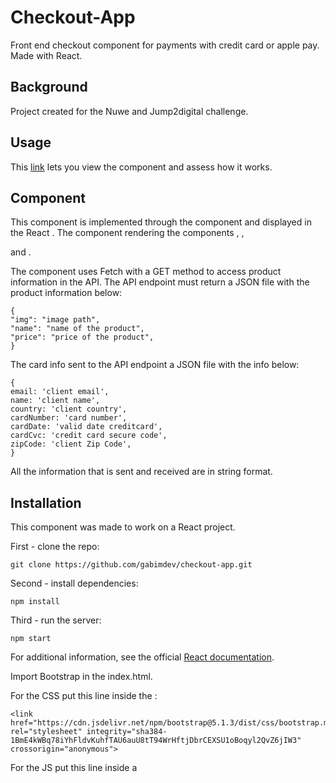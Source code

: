 # Checkout-App

Front end checkout component for payments with credit card or apple pay. Made with React.

## Background

Project created for the Nuwe and Jump2digital challenge.

## Usage

This [link](https://gabriel-miranda-checkout-app.netlify.app/) lets you view the component and assess how it works.

## Component

This component is implemented through the <PayView> component and displayed in the React <App/>.
The <PageView/> component rendering the components <CardForm/>, <PayButton/>, <Footer/> and <ProductView/>.

The component uses Fetch with a GET method to access product information in the API.
The API endpoint must return a JSON file with the product information below:

    {
    "img": "image path",
    "name": "name of the product",
    "price": "price of the product",
    }

The card info sent to the API endpoint a JSON file with the info below:

    {
    email: 'client email',
    name: 'client name',
    country: 'client country',
    cardNumber: 'card number',
    cardDate: 'valid date creditcard',
    cardCvc: 'credit card secure code',
    zipCode: 'client Zip Code',
    }

All the information that is sent and received are in string format.

## Installation

This component was made to work on a React project.

First - clone the repo:

`git clone https://github.com/gabimdev/checkout-app.git`

Second - install dependencies:

`npm install`

Third - run the server:

`npm start`

For additional information, see the official [React documentation](https://reactjs.org/docs/getting-started.html).

Import Bootstrap in the index.html.

For the CSS put this line inside the <head>:

```
<link href="https://cdn.jsdelivr.net/npm/bootstrap@5.1.3/dist/css/bootstrap.min.css" rel="stylesheet" integrity="sha384-1BmE4kWBq78iYhFldvKuhfTAU6auU8tT94WrHftjDbrCEXSU1oBoqyl2QvZ6jIW3" crossorigin="anonymous">
```

For the JS put this line inside a <script> in the <boby>:

```
<script src="https://cdn.jsdelivr.net/npm/bootstrap@5.1.3/dist/js/bootstrap.bundle.min.js" integrity="sha384-ka7Sk0Gln4gmtz2MlQnikT1wXgYsOg+OMhuP+IlRH9sENBO0LRn5q+8nbTov4+1p" crossorigin="anonymous"></script>
```

For additional information, see the official [Bootstrap documentation](https://getbootstrap.com/docs/5.1/getting-started/introduction/).

## Stack

-   React - Chosen because it is a popular framework, and the component could be integrated into several projects with this framework.
-   Bootstrap - An easy system to add styles to the project, also popular and used in several projects.
-   Sass - To add personalization to bootstrap styles. Implemented with [Node-Sass](https://www.npmjs.com/package/node-sass) NPM package
-   [Validator](https://www.npmjs.com/package/validator) - An NPM package for validating form information.

## Acknowledgments

Many thanks to NUWE for proposing this challenge.

## License

Inlcuir la licéncia y el link a esta
[MIT](https://opensource.org/licenses/MIT)
